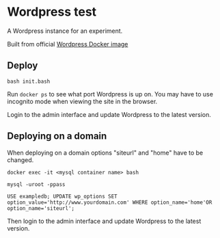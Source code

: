 # Wordpress test

A Wordpress instance for an experiment.

Built from official [Wordpress Docker image](https://hub.docker.com/_/wordpress)

## Deploy

`bash init.bash`

Run `docker ps` to see what port Wordpress is up on.
You may have to use incognito mode when viewing the site in the browser. 

Login to the admin interface and update Wordpress to the latest version.


## Deploying on a domain

When deploying on a domain options "siteurl" and "home" have to be changed.

`docker exec -it <mysql container name> bash`

`mysql -uroot -ppass`

`USE exampledb; UPDATE wp_options SET option_value='http://www.yourdomain.com' WHERE option_name='home'OR option_name='siteurl';`

Then login to the admin interface and update Wordpress to the latest version.

